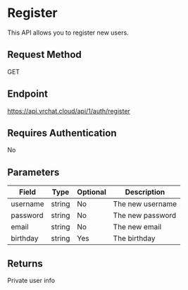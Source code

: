 # Register

This API allows you to register new users.

## Request Method 
GET

## Endpoint
https://api.vrchat.cloud/api/1/auth/register

## Requires Authentication
No

## Parameters

Field | Type | Optional | Description
------|------|----------|------------
username | string | No | The new username
password | string | No | The new password
email | string | No | The new email
birthday | string | Yes | The birthday

## Returns
Private user info